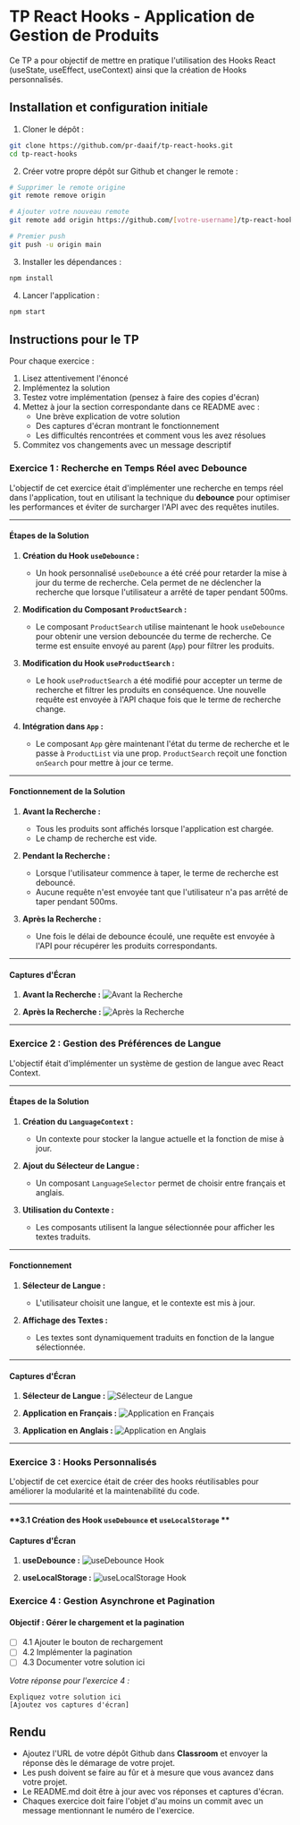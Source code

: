 # TP React Hooks - Application de Gestion de Produits

Ce TP a pour objectif de mettre en pratique l'utilisation des Hooks React (useState, useEffect, useContext) ainsi que la création de Hooks personnalisés.

## Installation et configuration initiale

1. Cloner le dépôt :
```bash
git clone https://github.com/pr-daaif/tp-react-hooks.git
cd tp-react-hooks
```

2. Créer votre propre dépôt sur Github et changer le remote :
```bash
# Supprimer le remote origine
git remote remove origin

# Ajouter votre nouveau remote
git remote add origin https://github.com/[votre-username]/tp-react-hooks.git

# Premier push
git push -u origin main
```

3. Installer les dépendances :
```bash
npm install
```

4. Lancer l'application :
```bash
npm start
```

## Instructions pour le TP

Pour chaque exercice :
1. Lisez attentivement l'énoncé
2. Implémentez la solution
3. Testez votre implémentation (pensez à faire des copies d'écran)
4. Mettez à jour la section correspondante dans ce README avec :
   - Une brève explication de votre solution
   - Des captures d'écran montrant le fonctionnement
   - Les difficultés rencontrées et comment vous les avez résolues
5. Commitez vos changements avec un message descriptif

### Exercice 1 : Recherche en Temps Réel avec Debounce

L'objectif de cet exercice était d'implémenter une recherche en temps réel dans l'application, tout en utilisant la technique du **debounce** pour optimiser les performances et éviter de surcharger l'API avec des requêtes inutiles.

---

#### **Étapes de la Solution**

1. **Création du Hook `useDebounce` :**
   - Un hook personnalisé `useDebounce` a été créé pour retarder la mise à jour du terme de recherche. Cela permet de ne déclencher la recherche que lorsque l'utilisateur a arrêté de taper pendant 500ms.

2. **Modification du Composant `ProductSearch` :**
   - Le composant `ProductSearch` utilise maintenant le hook `useDebounce` pour obtenir une version debouncée du terme de recherche. Ce terme est ensuite envoyé au parent (`App`) pour filtrer les produits.

3. **Modification du Hook `useProductSearch` :**
   - Le hook `useProductSearch` a été modifié pour accepter un terme de recherche et filtrer les produits en conséquence. Une nouvelle requête est envoyée à l'API chaque fois que le terme de recherche change.

4. **Intégration dans `App` :**
   - Le composant `App` gère maintenant l'état du terme de recherche et le passe à `ProductList` via une prop. `ProductSearch` reçoit une fonction `onSearch` pour mettre à jour ce terme.

---

#### **Fonctionnement de la Solution**

1. **Avant la Recherche :**
   - Tous les produits sont affichés lorsque l'application est chargée.
   - Le champ de recherche est vide.

2. **Pendant la Recherche :**
   - Lorsque l'utilisateur commence à taper, le terme de recherche est debouncé.
   - Aucune requête n'est envoyée tant que l'utilisateur n'a pas arrêté de taper pendant 500ms.

3. **Après la Recherche :**
   - Une fois le délai de debounce écoulé, une requête est envoyée à l'API pour récupérer les produits correspondants.

---

#### **Captures d'Écran**
1. **Avant la Recherche :**
   ![Avant la Recherche](./public/assets/searchProduct_before.png)


2. **Après la Recherche :**
   ![Après la Recherche](./public/assets/searchProduct_after.png)

---

### Exercice 2 : Gestion des Préférences de Langue

L'objectif était d'implémenter un système de gestion de langue avec React Context.

---

#### **Étapes de la Solution**

1. **Création du `LanguageContext` :**
   - Un contexte pour stocker la langue actuelle et la fonction de mise à jour.

2. **Ajout du Sélecteur de Langue :**
   - Un composant `LanguageSelector` permet de choisir entre français et anglais.

3. **Utilisation du Contexte :**
   - Les composants utilisent la langue sélectionnée pour afficher les textes traduits.

---

#### **Fonctionnement**

1. **Sélecteur de Langue :**
   - L'utilisateur choisit une langue, et le contexte est mis à jour.

2. **Affichage des Textes :**
   - Les textes sont dynamiquement traduits en fonction de la langue sélectionnée.

---

#### **Captures d'Écran**

1. **Sélecteur de Langue :**
   ![Sélecteur de Langue](./public/assets/Selecteur_de_Langue.png)

2. **Application en Français :**
   ![Application en Français](./public/assets/Application_FR.png)

3. **Application en Anglais :**
   ![Application en Anglais](./public/assets/Application_EN.png)

---

### Exercice 3 : Hooks Personnalisés

L'objectif de cet exercice était de créer des hooks réutilisables pour améliorer la modularité et la maintenabilité du code.

---

#### **3.1 Création des Hook `useDebounce` et `useLocalStorage` **

#### **Captures d'Écran**

1. **useDebounce :**
   ![useDebounce Hook](./public/assets/useDebounce.png)

2. **useLocalStorage :**
   ![useLocalStorage Hook](./public/assets/useLocalStorage.png)

### Exercice 4 : Gestion Asynchrone et Pagination
#### Objectif : Gérer le chargement et la pagination

- [ ] 4.1 Ajouter le bouton de rechargement
- [ ] 4.2 Implémenter la pagination
- [ ] 4.3 Documenter votre solution ici

_Votre réponse pour l'exercice 4 :_
```
Expliquez votre solution ici
[Ajoutez vos captures d'écran]
```

## Rendu

- Ajoutez l'URL de votre dépôt Github dans  **Classroom** et envoyer la réponse dès le démarage de votre projet.
- Les push doivent se faire au fûr et à mesure que vous avancez dans votre projet.
- Le README.md doit être à jour avec vos réponses et captures d'écran. 
- Chaques exercice doit faire l'objet d'au moins un commit avec un message mentionnant le numéro de l'exercice.